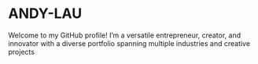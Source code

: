 # ANDY-LAU
Welcome to my GitHub profile! I’m a versatile entrepreneur, creator, and innovator with a diverse portfolio spanning multiple industries and creative projects
